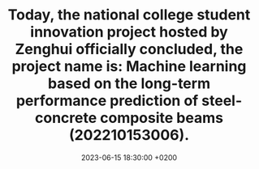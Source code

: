 ---
title: >-
  Today, the national college student innovation project hosted by Zenghui officially concluded, the project name is: Machine learning based on the long-term performance prediction of steel-concrete composite beams (202210153006).
date: 2023-06-15 18:30:00 +0200
---